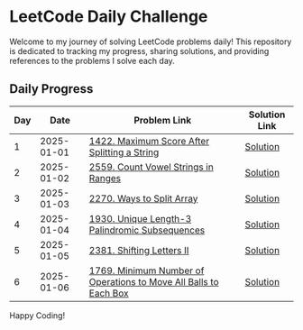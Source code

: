 # LeetCode Daily Challenge

Welcome to my journey of solving LeetCode problems daily! This repository is dedicated to tracking my progress, sharing solutions, and providing references to the problems I solve each day.

## Daily Progress

| Day | Date       | Problem Link                                                                                                                                                              | Solution Link                       |
| --- | ---------- | ------------------------------------------------------------------------------------------------------------------------------------------------------------------------- | ----------------------------------- |
| 1   | 2025-01-01 | [1422. Maximum Score After Splitting a String](https://leetcode.com/problems/maximum-score-after-splitting-a-string/description/)                                         | [Solution](./jan-2024/day1/day1.md) |
| 2   | 2025-01-02 | [2559. Count Vowel Strings in Ranges](https://leetcode.com/problems/count-vowel-strings-in-ranges/description/)                                                           | [Solution](./jan-2024/day2/day2.md) |
| 3   | 2025-01-03 | [2270. Ways to Split Array](https://leetcode.com/problems/ways-to-split-array/description/)                                                                               | [Solution](./jan-2024/day3/day3.md) |
| 4   | 2025-01-04 | [1930. Unique Length-3 Palindromic Subsequences](https://leetcode.com/problems/unique-length-3-palindromic-subsequences/)                                                 | [Solution](./jan-2024/day4/day4.md) |
| 5   | 2025-01-05 | [2381. Shifting Letters II](https://leetcode.com/problems/shifting-letters-ii/)                                                                                           | [Solution](./jan-2024/day5/day5.md) |
| 6   | 2025-01-06 | [1769. Minimum Number of Operations to Move All Balls to Each Box](https://leetcode.com/problems/minimum-number-of-operations-to-move-all-balls-to-each-box/description/) | [Solution](./jan-2024/day6/day6.md) |

Happy Coding!
